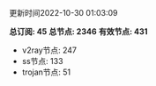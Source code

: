 更新时间2022-10-30 01:03:09

**总订阅: 45**
**总节点: 2346**
**有效节点: 431**
- v2ray节点: 247
- ss节点: 133
- trojan节点: 51
